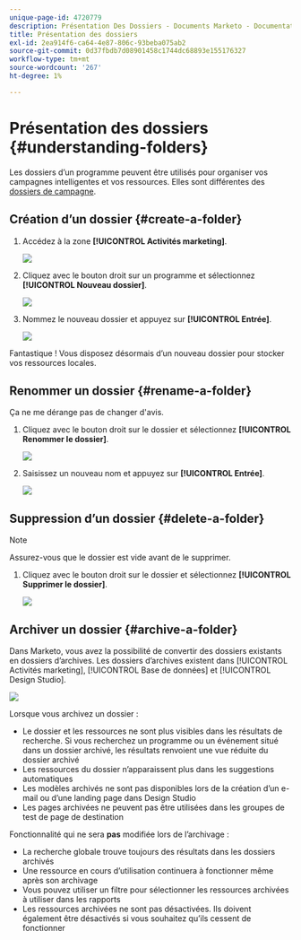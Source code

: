 ```yaml
---
unique-page-id: 4720779
description: Présentation Des Dossiers - Documents Marketo - Documentation Du Produit
title: Présentation des dossiers
exl-id: 2ea914f6-ca64-4e87-806c-93beba075ab2
source-git-commit: 0d37fbdb7d08901458c1744dc68893e155176327
workflow-type: tm+mt
source-wordcount: '267'
ht-degree: 1%

---
```


# Présentation des dossiers {#understanding-folders}

Les dossiers d’un programme peuvent être utilisés pour organiser vos campagnes intelligentes et vos ressources. Elles sont différentes des [dossiers de campagne](/help/marketo/product-docs/core-marketo-concepts/miscellaneous/create-new-campaign-folder.md).

## Création d’un dossier {#create-a-folder}

1. Accédez à la zone **[!UICONTROL Activités marketing]**.

   ![](assets/ma.png)

1. Cliquez avec le bouton droit sur un programme et sélectionnez **[!UICONTROL Nouveau dossier]**.

   ![](assets/image2015-4-20-18-3a45-3a14.png)

1. Nommez le nouveau dossier et appuyez sur **[!UICONTROL Entrée]**.

   ![](assets/image2015-4-20-18-3a46-3a57.png)

Fantastique ! Vous disposez désormais d’un nouveau dossier pour stocker vos ressources locales.

## Renommer un dossier {#rename-a-folder}

Ça ne me dérange pas de changer d&#39;avis.

1. Cliquez avec le bouton droit sur le dossier et sélectionnez **[!UICONTROL Renommer le dossier]**.

   ![](assets/image2015-4-20-18-3a49-3a10.png)

1. Saisissez un nouveau nom et appuyez sur **[!UICONTROL Entrée]**.

   ![](assets/image2015-4-20-18-3a52-3a30.png)

## Suppression d’un dossier {#delete-a-folder}

>[!NOTE]
>
>Assurez-vous que le dossier est vide avant de le supprimer.

1. Cliquez avec le bouton droit sur le dossier et sélectionnez **[!UICONTROL Supprimer le dossier]**.

   ![](assets/image2015-4-20-18-3a55-3a51.png)

## Archiver un dossier {#archive-a-folder}

Dans Marketo, vous avez la possibilité de convertir des dossiers existants en dossiers d’archives. Les dossiers d’archives existent dans [!UICONTROL Activités marketing], [!UICONTROL Base de données] et [!UICONTROL Design Studio].

![](assets/image2015-4-20-19-3a3-3a46.png)

Lorsque vous archivez un dossier :

* Le dossier et les ressources ne sont plus visibles dans les résultats de recherche. Si vous recherchez un programme ou un événement situé dans un dossier archivé, les résultats renvoient une vue réduite du dossier archivé
* Les ressources du dossier n’apparaissent plus dans les suggestions automatiques
* Les modèles archivés ne sont pas disponibles lors de la création d’un e-mail ou d’une landing page dans Design Studio
* Les pages archivées ne peuvent pas être utilisées dans les groupes de test de page de destination

Fonctionnalité qui ne sera **pas** modifiée lors de l’archivage :

* La recherche globale trouve toujours des résultats dans les dossiers archivés
* Une ressource en cours d’utilisation continuera à fonctionner même après son archivage
* Vous pouvez utiliser un filtre pour sélectionner les ressources archivées à utiliser dans les rapports
* Les ressources archivées ne sont pas désactivées. Ils doivent également être désactivés si vous souhaitez qu’ils cessent de fonctionner
